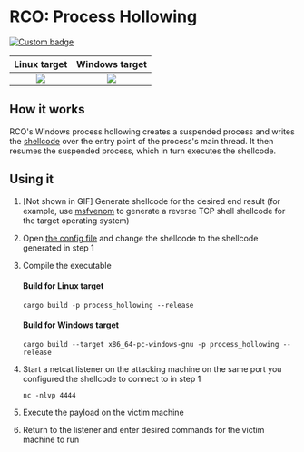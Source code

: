 # RCO: Process Hollowing

[![Custom badge](https://img.shields.io/endpoint?url=https%3A%2F%2Fraw.githubusercontent.com%2Fkmanc%2Fremote_code_oxidation%2Fmaster%2F.custom_shields%2Fprocess_hollowing.json)](https://github.com/kmanc/remote_code_oxidation/tree/master/process_hollowing)

Linux target               |  Windows target
:-------------------------:|:-------------------------:
![](http://127.0.0.1)  |  ![](http://127.0.0.1)


## How it works

RCO's Windows process hollowing creates a suspended process and writes the [shellcode](https://en.wikipedia.org/wiki/Shellcode) over the entry point of the process's main thread. It then resumes the suspended process, which in turn executes the shellcode.

## Using it

1. [Not shown in GIF] Generate shellcode for the desired end result (for example, use [msfvenom](https://book.hacktricks.xyz/shells/shells/msfvenom) to generate a reverse TCP shell shellcode for the target operating system)
2. Open [the config file](https://github.com/kmanc/remote_code_oxidation/blob/master/rco_config/src/lib.rs) 
and change the shellcode to the shellcode generated in step 1
3. Compile the executable

    #### Build for Linux target
    ```commandline
    cargo build -p process_hollowing --release
    ```

    #### Build for Windows target
    ```commandline
    cargo build --target x86_64-pc-windows-gnu -p process_hollowing --release
    ```
4. Start a netcat listener on the attacking machine on the same port you configured the shellcode to connect to in step 1
    ```commandline
    nc -nlvp 4444
    ```   
5. Execute the payload on the victim machine
6. Return to the listener and enter desired commands for the victim machine to run
